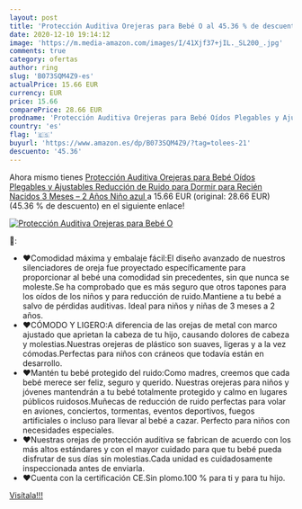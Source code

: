 ```yaml
---
layout: post
title: 'Protección Auditiva Orejeras para Bebé O al 45.36 % de descuento'
date: 2020-12-10 19:14:12
image: 'https://m.media-amazon.com/images/I/41Xjf37+jIL._SL200_.jpg'
comments: true
category: ofertas
author: ring
slug: 'B073SQM4Z9-es'
actualPrice: 15.66 EUR
currency: EUR
price: 15.66
comparePrice: 28.66 EUR
prodname: 'Protección Auditiva Orejeras para Bebé Oídos Plegables y Ajustables Reducción de Ruido para Dormir para Recién Nacidos  3 Meses – 2 Años Niño  azul '
country: 'es'
flag: '🇪🇸'
buyurl: 'https://www.amazon.es/dp/B073SQM4Z9/?tag=tolees-21'
descuento: '45.36'
---
```


Ahora mismo tienes [Protección Auditiva Orejeras para Bebé Oídos Plegables y Ajustables Reducción de Ruido para Dormir para Recién Nacidos  3 Meses – 2 Años Niño  azul ](https://www.amazon.es/dp/B073SQM4Z9/?tag=tolees-21) a 15.66 EUR (original: 28.66 EUR) (45.36 %  de descuento) en el siguiente enlace!

[![Protección Auditiva Orejeras para Bebé O](https://m.media-amazon.com/images/I/41Xjf37+jIL._SL200_.jpg)](https://www.amazon.es/dp/B073SQM4Z9/?tag=tolees-21)

🔎:

- ❤Comodidad máxima y embalaje fácil:El diseño avanzado de nuestros silenciadores de oreja fue proyectado específicamente para proporcionar al bebé una comodidad sin precedentes, sin que nunca se moleste.Se ha comprobado que es más seguro que otros tapones para los oídos de los niños y para reducción de ruido.Mantiene a tu bebé a salvo de pérdidas auditivas. Ideal para niños y niñas de 3 meses a 2 años.
- ❤CÓMODO Y LIGERO:A diferencia de las orejas de metal con marco ajustado que aprietan la cabeza de tu hijo, causando dolores de cabeza y molestias.Nuestras orejeras de plástico son suaves, ligeras y a la vez cómodas.Perfectas para niños con cráneos que todavía están en desarrollo.
- ❤Mantén tu bebé protegido del ruido:Como madres, creemos que cada bebé merece ser feliz, seguro y querido. Nuestras orejeras para niños y jóvenes mantendrán a tu bebé totalmente protegido y calmo en lugares públicos ruidosos.Muñecas de reducción de ruido perfectas para volar en aviones, conciertos, tormentas, eventos deportivos, fuegos artificiales o incluso para llevar al bebé a cazar. Perfecto para niños con necesidades especiales.
- ❤Nuestras orejas de protección auditiva se fabrican de acuerdo con los más altos estándares y con el mayor cuidado para que tu bebé pueda disfrutar de sus días sin molestias.Cada unidad es cuidadosamente inspeccionada antes de enviarla.
- ❤Cuenta con la certificación CE.Sin plomo.100 % para ti y para tu hijo.

[Visítala!!!](https://www.amazon.es/dp/B073SQM4Z9/?tag=tolees-21)
